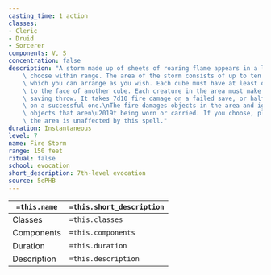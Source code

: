 ```yaml
---
casting_time: 1 action
classes:
- Cleric
- Druid
- Sorcerer
components: V, S
concentration: false
description: "A storm made up of sheets of roaring flame appears in a location you\
    \ choose within range. The area of the storm consists of up to ten 10-foot cubes,\
    \ which you can arrange as you wish. Each cube must have at least one face adjacent\
    \ to the face of another cube. Each creature in the area must make a Dexterity\
    \ saving throw. It takes 7d10 fire damage on a failed save, or half as much damage\
    \ on a successful one.\nThe fire damages objects in the area and ignites flammable\
    \ objects that aren\u2019t being worn or carried. If you choose, plant life in\
    \ the area is unaffected by this spell."
duration: Instantaneous
level: 7
name: Fire Storm
range: 150 feet
ritual: false
school: evocation
short_description: 7th-level evocation
source: 5ePHB
---
```


| `=this.name` | `=this.short_description` |
| ------------ | ------------------------- |
| Classes      | `=this.classes`           |
| Components   | `=this.components`        |
| Duration     | `=this.duration`          |
| Description  | `=this.description`       |